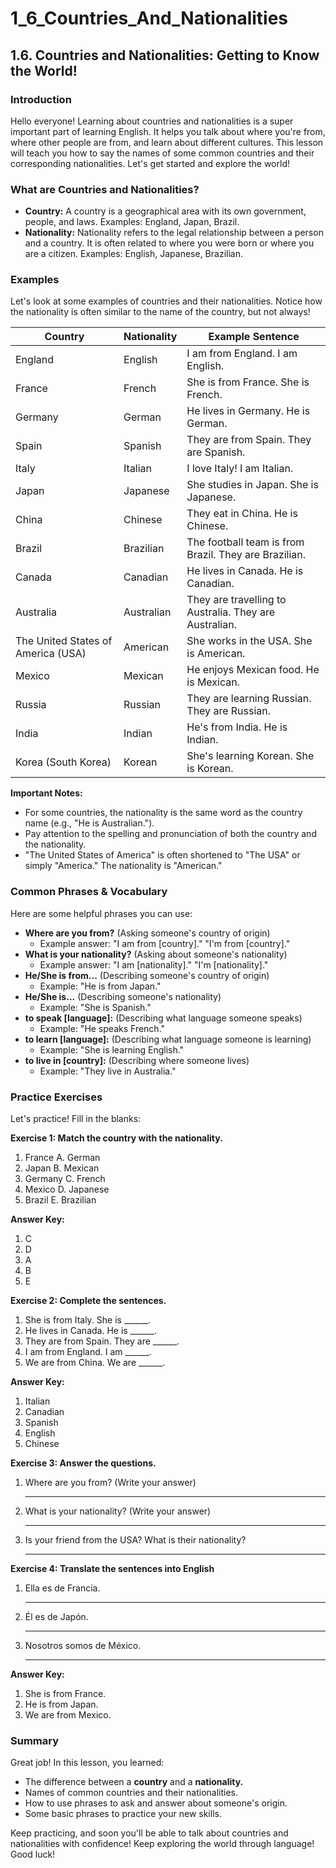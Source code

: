 # 1_6_Countries_And_Nationalities

## 1.6. Countries and Nationalities: Getting to Know the World!

### Introduction

Hello everyone! Learning about countries and nationalities is a super important part of learning English. It helps you talk about where you're from, where other people are from, and learn about different cultures. This lesson will teach you how to say the names of some common countries and their corresponding nationalities.  Let's get started and explore the world!

### What are Countries and Nationalities?

*   **Country:** A country is a geographical area with its own government, people, and laws. Examples: England, Japan, Brazil.
*   **Nationality:** Nationality refers to the legal relationship between a person and a country. It is often related to where you were born or where you are a citizen. Examples: English, Japanese, Brazilian.

### Examples

Let's look at some examples of countries and their nationalities. Notice how the nationality is often similar to the name of the country, but not always!

| Country      | Nationality    | Example Sentence                                  |
|--------------|----------------|---------------------------------------------------|
| England      | English        | I am from England. I am English.                  |
| France       | French         | She is from France. She is French.                  |
| Germany      | German         | He lives in Germany. He is German.                 |
| Spain        | Spanish        | They are from Spain. They are Spanish.              |
| Italy        | Italian        | I love Italy! I am Italian.                      |
| Japan        | Japanese       | She studies in Japan. She is Japanese.            |
| China        | Chinese        | They eat in China. He is Chinese.                  |
| Brazil       | Brazilian      | The football team is from Brazil. They are Brazilian.|
| Canada       | Canadian       | He lives in Canada. He is Canadian.                 |
| Australia    | Australian     | They are travelling to Australia. They are Australian.|
| The United States of America (USA) | American     | She works in the USA. She is American.     |
| Mexico       | Mexican        | He enjoys Mexican food. He is Mexican.            |
| Russia       | Russian        | They are learning Russian. They are Russian.         |
| India        | Indian        | He's from India. He is Indian.                     |
| Korea (South Korea) | Korean       | She's learning Korean. She is Korean.       |

**Important Notes:**

*   For some countries, the nationality is the same word as the country name (e.g., "He is Australian.").
*   Pay attention to the spelling and pronunciation of both the country and the nationality.
*   "The United States of America" is often shortened to "The USA" or simply "America." The nationality is "American."

### Common Phrases & Vocabulary

Here are some helpful phrases you can use:

*   **Where are you from?** (Asking someone's country of origin)
    *   Example answer: "I am from [country]."  "I'm from [country]."
*   **What is your nationality?** (Asking about someone's nationality)
    *   Example answer: "I am [nationality]." "I'm [nationality]."
*   **He/She is from...** (Describing someone's country of origin)
    *   Example: "He is from Japan."
*   **He/She is...** (Describing someone's nationality)
    *   Example: "She is Spanish."
*   **to speak [language]:** (Describing what language someone speaks)
    *   Example: "He speaks French."
*   **to learn [language]:** (Describing what language someone is learning)
    *   Example: "She is learning English."
*   **to live in [country]:** (Describing where someone lives)
    *   Example: "They live in Australia."

### Practice Exercises

Let's practice!  Fill in the blanks:

**Exercise 1: Match the country with the nationality.**

1.  France     A. German
2.  Japan      B. Mexican
3.  Germany    C. French
4.  Mexico     D. Japanese
5.  Brazil    E. Brazilian

**Answer Key:**

1.  C
2.  D
3.  A
4.  B
5.  E

**Exercise 2: Complete the sentences.**

1.  She is from Italy. She is ______.
2.  He lives in Canada. He is ______.
3.  They are from Spain. They are ______.
4.  I am from England. I am ______.
5.  We are from China. We are ______.

**Answer Key:**

1.  Italian
2.  Canadian
3.  Spanish
4.  English
5.  Chinese

**Exercise 3:  Answer the questions.**

1.  Where are you from? (Write your answer)
    ____________________________________
2.  What is your nationality? (Write your answer)
    ____________________________________
3.  Is your friend from the USA? What is their nationality?
    ____________________________________

**Exercise 4: Translate the sentences into English**

1.  Ella es de Francia.
    ____________________________________
2.  Él es de Japón.
    ____________________________________
3.  Nosotros somos de México.
    ____________________________________

**Answer Key:**

1. She is from France.
2. He is from Japan.
3. We are from Mexico.

### Summary

Great job!  In this lesson, you learned:

*   The difference between a **country** and a **nationality.**
*   Names of common countries and their nationalities.
*   How to use phrases to ask and answer about someone's origin.
*   Some basic phrases to practice your new skills.

Keep practicing, and soon you'll be able to talk about countries and nationalities with confidence!  Keep exploring the world through language! Good luck!
